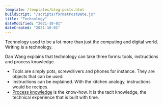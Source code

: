 ```yaml
---
template: /templates/blog-posts.html
buildScript: "/scripts/formatPostDate.js"
title: "Technology"
dateModified: "2021-10-01"
dateCreated: "2021-10-01"
---
```


Technology used to be a lot more than just the computing and digital world. Writing is a technology.

Dan Wang explains that technology can take three forms: tools, instructions and process knowledge.

- Tools are simply pots, screwdrivers and phones for instance. They are objects that can be used.
- Instructions can be explained. With the kitchen analogy, instructions would be recipes.
- [Process knowledge](/notes/process-knowledge) is the know-how. It is the tacit knowledge, the technical experience that is built with time.

